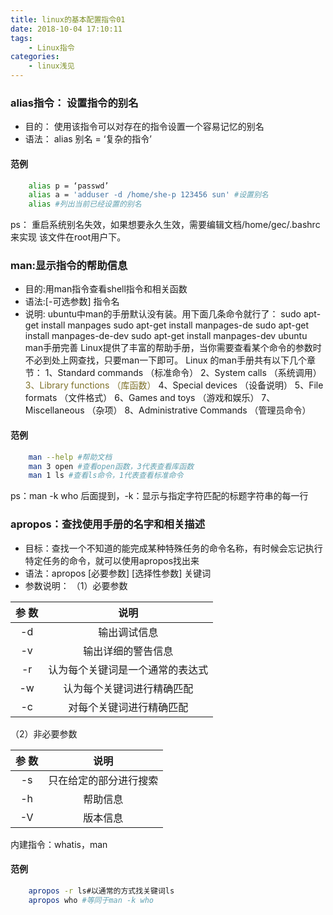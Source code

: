 ```yaml
---
title: linux的基本配置指令01
date: 2018-10-04 17:10:11
tags: 
    - Linux指令
categories: 
    - linux浅见
---
```

### alias指令： 设置指令的别名
- 目的： 使用该指令可以对存在的指令设置一个容易记忆的别名
- 语法： alias 别名 = ‘复杂的指令’
#### 范例
```bash
	alias p = ‘passwd’
	alias a = 'adduser -d /home/she-p 123456 sun' #设置别名
	alias #列出当前已经设置的别名
```
ps： 重启系统别名失效，如果想要永久生效，需要编辑文档/home/gec/.bashrc来实现
该文件在root用户下。

### man:显示指令的帮助信息
- 目的:用man指令查看shell指令和相关函数
- 语法:[-可选参数] 指令名
- 说明: ubuntu中man的手册默认没有装。用下面几条命令就行了：
 sudo apt-get install manpages 
 sudo apt-get install manpages-de 
 sudo apt-get install manpages-de-dev 
 sudo apt-get install manpages-dev
ubuntu man手册完善
Linux提供了丰富的帮助手册，当你需要查看某个命令的参数时不必到处上网查找，只要man一下即可。
Linux 的man手册共有以下几个章节：
1、Standard commands （标准命令）
2、System calls （系统调用）
<font color=#7e7129>3、Library functions （库函数）</font>
4、Special devices （设备说明）
5、File formats （文件格式）
6、Games and toys （游戏和娱乐）
7、Miscellaneous （杂项）
8、Administrative Commands （管理员命令）
#### 范例
```bash
	man --help #帮助文档
	man 3 open #查看open函数，3代表查看库函数
	man 1 ls #查看ls命令，1代表查看标准命令
```
ps：man -k who 后面提到，-k：显示与指定字符匹配的标题字符串的每一行

### apropos：查找使用手册的名字和相关描述
- 目标：查找一个不知道的能完成某种特殊任务的命令名称，有时候会忘记执行特定任务的命令，就可以使用apropos找出来
- 语法：apropos [必要参数] [选择性参数] 关键词
- 参数说明：
（1）必要参数

|  参 数        |  说明    |
| :--------:    | :----: |
|-d   | 输出调试信息                 |
|  -v       | 输出详细的警告信息        |
| -r       | 认为每个关键词是一个通常的表达式    |  
|  -w       | 认为每个关键词进行精确匹配  |     
|  -c      | 对每个关键词进行精确匹配     |                        

（2）非必要参数

|  参 数        |  说明    |
| :--------:    | :----: |
|-s      | 只在给定的部分进行搜索                |
|   -h       | 帮助信息            |
| -V       | 版本信息      |  

内建指令：whatis，man
#### 范例
```bash
    apropos -r ls#以通常的方式找关键词ls
    apropos who #等同于man -k who 
```






